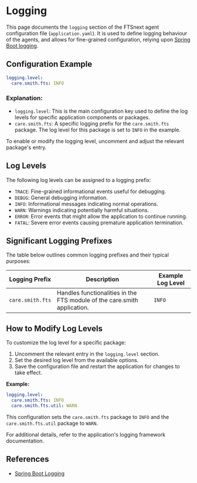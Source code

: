 # Logging <Badge type="tip" text="All Agents" /> <Badge type="warning" text="Since 5.0" />

This page documents the `logging` section of the FTSnext agent configuration file
(`application.yaml`). It is used to define logging behaviour of the agents, and allows
for fine-grained configuration, relying upon [Spring Boot logging][spring-logging].

## Configuration Example

```yaml
logging.level:
  care.smith.fts: INFO
```

### Explanation:

* `logging.level`: This is the main configuration key used to define the log levels for specific
  application components or packages.
* `care.smith.fts`: A specific logging prefix for the `care.smith.fts` package. The log level
  for this package is set to `INFO` in the example.

To enable or modify the logging level, uncomment and adjust the relevant package's entry.

## Log Levels

The following log levels can be assigned to a logging prefix:

* `TRACE`: Fine-grained informational events useful for debugging.
* `DEBUG`: General debugging information.
* `INFO`: Informational messages indicating normal operations.
* `WARN`: Warnings indicating potentially harmful situations.
* `ERROR`: Error events that might allow the application to continue running.
* `FATAL`: Severe error events causing premature application termination.

## Significant Logging Prefixes

The table below outlines common logging prefixes and their typical purposes:

| **Logging Prefix** | **Description**                                                          | **Example Log Level** |
|--------------------|--------------------------------------------------------------------------|-----------------------|
| `care.smith.fts`   | Handles functionalities in the FTS module of the care.smith application. | `INFO`                |

## How to Modify Log Levels

To customize the log level for a specific package:

1. Uncomment the relevant entry in the `logging.level` section.
2. Set the desired log level from the available options.
3. Save the configuration file and restart the application for changes to take effect.

**Example:**

```yaml
logging.level:
  care.smith.fts: INFO
  care.smith.fts.util: WARN
```

This configuration sets the `care.smith.fts` package to `INFO` and the `care.smith.fts.util` package
to `WARN`.

For additional details, refer to the application's logging framework documentation.

## References

* [Spring Boot Logging][spring-logging]

[spring-logging]: https://docs.spring.io/spring-boot/reference/features/logging.html
